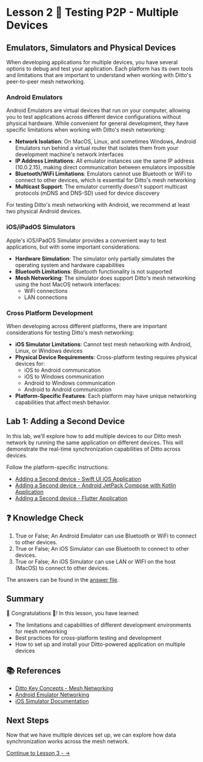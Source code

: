 # Lesson 2 🚀 Testing P2P - Multiple Devices

## Emulators, Simulators and Physical Devices

When developing applications for multiple devices, you have several options to debug and test your application. Each platform has its own tools and limitations that are important to understand when working with Ditto's peer-to-peer mesh networking.

### Android Emulators

Android Emulators are virtual devices that run on your computer, allowing you to test applications across different device configurations without physical hardware. While convenient for general development, they have specific limitations when working with Ditto's mesh networking:

- **Network Isolation**: On MacOS, Linux, and sometimes Windows, Android Emulators run behind a virtual router that isolates them from your development machine's network interfaces
- **IP Address Limitations**: All emulator instances use the same IP address (10.0.2.15), making direct communication between emulators impossible
- **Bluetooth/WiFi Limitations**: Emulators cannot use Bluetooth or WiFi to connect to other devices, which is essential for Ditto's mesh networking
- **Multicast Support**: The emulator currently doesn't support multicast protocols (mDNS and DNS-SD) used for device discovery

For testing Ditto's mesh networking with Android, we recommend at least two physical Android devices.

### iOS/iPadOS Simulators 

Apple's iOS/iPadOS Simulator provides a convenient way to test applications, but with some important considerations:

- **Hardware Simulation**: The simulator only partially simulates the operating system and hardware capabilities
- **Bluetooth Limitations**: Bluetooth functionality is not supported
- **Mesh Networking**: The simulator does support Ditto's mesh networking using the host MacOS network interfaces:
  - WiFi connections
  - LAN connections 

### Cross Platform Development

When developing across different platforms, there are important considerations for testing Ditto's mesh networking:

- **iOS Simulator Limitations**: Cannot test mesh networking with Android, Linux, or Windows devices
- **Physical Device Requirements**: Cross-platform testing requires physical devices for:
  - iOS to Android communication
  - iOS to Windows communication
  - Android to Windows communication
  - Android to Android communication
- **Platform-Specific Features**: Each platform may have unique networking capabilities that affect mesh behavior.

## Lab 1: Adding a Second Device

In this lab, we'll explore how to add multiple devices to our Ditto mesh network by running the same application on different devices. This will demonstrate the real-time synchronization capabilities of Ditto across devices.

Follow the platform-specific instructions:

- [Adding a Second device - Swift UI iOS Application](lab1/swift.md)
- [Adding a Second device - Android JetPack Compose with Kotlin Application](lab1/android.md)
- [Adding a Second device - Flutter Application](lab1/flutter.md)

## ❓ Knowledge Check 

1. True or False; An Android Emulator can use Bluetooth or WiFi to connect to other devices. 
2. True or False; An iOS Simulator can use Bluetooth to connect to other devices. 
3. True or False; An iOS Simulator can use LAN or WIFI on the host (MacOS) to connect to other devices. 

The answers can be found in the [answer file](.answer).

## Summary

🎉 Congratulations 🙌! In this lesson, you have learned:
- The limitations and capabilities of different development environments for mesh networking
- Best practices for cross-platform testing and development
- How to set up and install your Ditto-powered application on multiple devices


## 📚 References
- [Ditto Key Concepts - Mesh Networking](https://docs.ditto.live/key-concepts/mesh-networking)
- [Android Emulator Networking](https://developer.android.com/studio/run/emulator-networking)
- [iOS Simulator Documentation](https://developer.apple.com/documentation/xcode/testing-in-simulator-versus-testing-on-hardware-devices)

## Next Steps

Now that we have multiple devices set up, we can explore how data synchronization works across the mesh network. 

[Continue to Lesson 3 -  →](../lesson_3/README.md)

